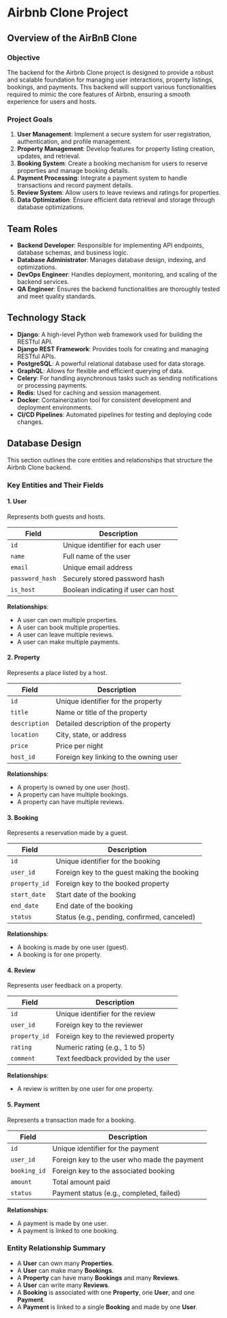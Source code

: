 # Airbnb Clone Project
## Overview of the AirBnB Clone
### Objective
The backend for the Airbnb Clone project is designed to provide a robust and scalable foundation for managing user interactions,
property listings, bookings, and payments. This backend will support various functionalities required to mimic the core features
of Airbnb, ensuring a smooth experience for users and hosts.

### Project Goals
1. **User Management**: Implement a secure system for user registration, authentication, and profile management.  
2. **Property Management**: Develop features for property listing creation, updates, and retrieval.  
3. **Booking System**: Create a booking mechanism for users to reserve properties and manage booking details.  
4. **Payment Processing**: Integrate a payment system to handle transactions and record payment details.  
5. **Review System**: Allow users to leave reviews and ratings for properties.  
6. **Data Optimization**: Ensure efficient data retrieval and storage through database optimizations.  

## Team Roles
- **Backend Developer**: Responsible for implementing API endpoints, database schemas, and business logic.  
- **Database Administrator**: Manages database design, indexing, and optimizations.  
- **DevOps Engineer**: Handles deployment, monitoring, and scaling of the backend services.  
- **QA Engineer**: Ensures the backend functionalities are thoroughly tested and meet quality standards.  

## Technology Stack
- **Django**: A high-level Python web framework used for building the RESTful API.  
- **Django REST Framework**: Provides tools for creating and managing RESTful APIs.  
- **PostgreSQL**: A powerful relational database used for data storage.  
- **GraphQL**: Allows for flexible and efficient querying of data.  
- **Celery**: For handling asynchronous tasks such as sending notifications or processing payments.  
- **Redis**: Used for caching and session management.  
- **Docker**: Containerization tool for consistent development and deployment environments.  
- **CI/CD Pipelines**: Automated pipelines for testing and deploying code changes.

## Database Design

This section outlines the core entities and relationships that structure the Airbnb Clone backend.

### Key Entities and Their Fields

#### 1. **User**

Represents both guests and hosts.

| Field           | Description                         |
| --------------- | ----------------------------------- |
| `id`            | Unique identifier for each user     |
| `name`          | Full name of the user               |
| `email`         | Unique email address                |
| `password_hash` | Securely stored password hash       |
| `is_host`       | Boolean indicating if user can host |

**Relationships**:

* A user can own multiple properties.
* A user can book multiple properties.
* A user can leave multiple reviews.
* A user can make multiple payments.

#### 2. **Property**

Represents a place listed by a host.

| Field         | Description                            |
| ------------- | -------------------------------------- |
| `id`          | Unique identifier for the property     |
| `title`       | Name or title of the property          |
| `description` | Detailed description of the property   |
| `location`    | City, state, or address                |
| `price`       | Price per night                        |
| `host_id`     | Foreign key linking to the owning user |

**Relationships**:

* A property is owned by one user (host).
* A property can have multiple bookings.
* A property can have multiple reviews.

#### 3. **Booking**

Represents a reservation made by a guest.

| Field         | Description                                 |
| ------------- | ------------------------------------------- |
| `id`          | Unique identifier for the booking           |
| `user_id`     | Foreign key to the guest making the booking |
| `property_id` | Foreign key to the booked property          |
| `start_date`  | Start date of the booking                   |
| `end_date`    | End date of the booking                     |
| `status`      | Status (e.g., pending, confirmed, canceled) |

**Relationships**:

* A booking is made by one user (guest).
* A booking is for one property.

#### 4. **Review**

Represents user feedback on a property.

| Field         | Description                          |
| ------------- | ------------------------------------ |
| `id`          | Unique identifier for the review     |
| `user_id`     | Foreign key to the reviewer          |
| `property_id` | Foreign key to the reviewed property |
| `rating`      | Numeric rating (e.g., 1 to 5)        |
| `comment`     | Text feedback provided by the user   |

**Relationships**:

* A review is written by one user for one property.

#### 5. **Payment**

Represents a transaction made for a booking.

| Field        | Description                                  |
| ------------ | -------------------------------------------- |
| `id`         | Unique identifier for the payment            |
| `user_id`    | Foreign key to the user who made the payment |
| `booking_id` | Foreign key to the associated booking        |
| `amount`     | Total amount paid                            |
| `status`     | Payment status (e.g., completed, failed)     |

**Relationships**:

* A payment is made by one user.
* A payment is linked to one booking.

### Entity Relationship Summary

* A **User** can own many **Properties**.
* A **User** can make many **Bookings**.
* A **Property** can have many **Bookings** and many **Reviews**.
* A **User** can write many **Reviews**.
* A **Booking** is associated with one **Property**, one **User**, and one **Payment**.
* A **Payment** is linked to a single **Booking** and made by one **User**.


